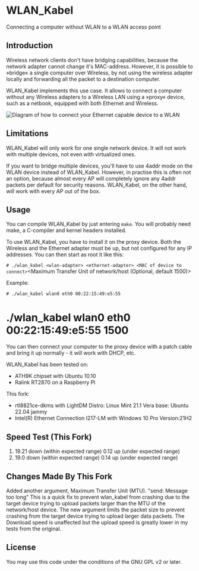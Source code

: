 # WLAN_Kabel

Connecting a computer without WLAN to a WLAN access point

## Introduction

Wireless network clients don't have bridging capabilities, because the network adapter cannot change it's MAC-address. However, it is possible to »bridge« a single computer over Wireless, by not using the wireless adapter locally and forwarding all the packet to a destination computer.

WLAN_Kabel implements this use case. It allows to connect a computer without any Wireless adapters to a Wireless LAN using a »proxy« device, such as a netbook, equipped with both Ethernet and Wireless.

![Diagram of how to connect your Ethernet capable device to a WLAN](wlan_kabel.png)

## Limitations

WLAN_Kabel will only work for one single network device. It will not work with multiple devices, not even with virtualized ones.

If you want to bridge multiple devices, you'll have to use 4addr mode on the WLAN device instead of WLAN_Kabel. However, in practise this is often not an option, because almost every AP will completely ignore any 4addr packets per default for security reasons. WLAN_Kabel, on the other hand, will work with every AP out of the box.


## Usage

You can compile WLAN_Kabel by just entering `make`. You will probably need make, a C-compiler and kernel headers installed.

To use WLAN_Kabel, you have to install it on the proxy device. Both the Wireless and the Ethernet adapter must be up, but not configured for any IP addresses. You can then start as root it like this:

`# ./wlan_kabel <wlan-adapter> <ethernet-adapter> <MAC of device to connect>`<Maximum Transfer Unit of network/host (Optional, default 1500)>

Example:

`# ./wlan_kabel wlan0 eth0 00:22:15:49:e5:55`
 # ./wlan_kabel wlan0 eth0 00:22:15:49:e5:55 1500

You can then connect your computer to the proxy device with a patch cable and bring it up normally - it will work with DHCP, etc.

WLAN_Kabel has been tested on:

-  ATH9K chipset with Ubuntu 10.10 
-  Ralink RT2870 on a Raspberry Pi

This fork:

- rtl8821ce-dkms with LightDM Distro: Linux Mint 21.1 Vera base: Ubuntu 22.04 jammy
- Intel(R) Ethernet Connection I217-LM with Windows 10 Pro Version:21H2

## Speed Test (This Fork)
1.
    19.21 down  (within expected range)
    0.12 up     (under expected range)
2.
    19.0 down   (within expected range)
    0.14 up     (under expected range)

## Changes Made By This Fork

Added another argument, Maximum Transfer Unit (MTU).
"send: Message too long"
This is a quick fix to prevent wlan_kabel from crashing due to the target device trying to upload packets larger than the MTU of the network/host device.
The new argument limits the packet size to prevent crashing from the target device trying to upload larger data packets.
The Download speed is unaffected but the upload speed is greatly lower in my tests from the original.

## License

You may use this code under the conditions of the GNU GPL v2 or later.
